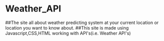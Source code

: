 # Weather_API

##The site all about weather predicting system at your current location or location you want to know about.
##This site is made using Javascript,CSS,HTML working with API's(i.e. Weather API's)
